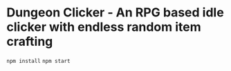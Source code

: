 # Dungeon Clicker - An RPG based idle clicker with endless random item crafting

`npm install`
`npm start`

